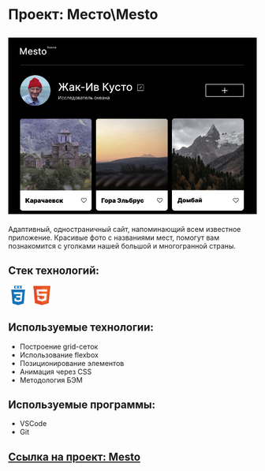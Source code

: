 # Проект: Место\Mesto
![Путешествие по России](https://github.com/alena-st-code/mesto-project/blob/main/%D0%9F%D1%80%D0%B5%D0%B2%D1%8C%D1%8E.png)
------
Адаптивный, одностраничный сайт, напоминающий всем известное приложение.
Красивые фото с названиями мест, помогут вам познакомится с уголками нашей большой и многогранной страны.

## Стек технологий:
 <img src="https://github.com/devicons/devicon/blob/master/icons/css3/css3-plain-wordmark.svg"  title="CSS3" alt="CSS" width="40" height="40"/>&nbsp;
 <img src="https://github.com/devicons/devicon/blob/master/icons/html5/html5-original.svg" title="HTML5" alt="HTML" width="40" height="40"/>&nbsp;

## Используемые технологии:
* Построение grid-сеток
* Использование flexbox
* Позиционирование элементов
* Анимация через CSS
* Методология БЭМ

## Используемые программы:
* VSCode
* Git

## [Ссылка на проект: Mesto]()
